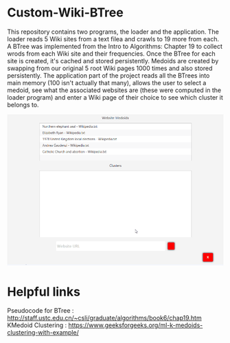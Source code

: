 # Custom-Wiki-BTree

This repository contains two programs, the loader and the application. The loader reads 5 Wiki sites from a text filea and crawls to 19 more from each. A BTree was implemented from the Intro to Algorithms: Chapter 19 to collect wrods from each Wiki site and their frequencies. Once the BTree for each site is created, it's cached and stored persistently. Medoids are created by swapping from our original 5 root Wiki pages 1000 times and also stored persistently. The application part of the project reads all the BTrees into main memory (100 isn't actually that many), allows the user to select a medoid, see what the associated websites are (these were computed in the loader program) and enter a Wiki page of their choice to see which cluster it belongs to.

![Assignment 2 Demo](assignment2Demo.gif)

# Helpful links
Pseudocode for BTree  : http://staff.ustc.edu.cn/~csli/graduate/algorithms/book6/chap19.htm  
KMedoid Clustering    : https://www.geeksforgeeks.org/ml-k-medoids-clustering-with-example/
